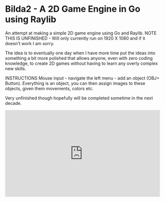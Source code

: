 # Bilda2 - A 2D Game Engine in Go using Raylib
An attempt at making a simple 2D game engine using Go and Raylib. NOTE THIS IS UNFINISHED - Will only currently run on 1920 X 1080 and if it doesn't work I am sorry.

The idea is to eventually one day when I have more time put the ideas into something a bit more polished that allows anyone, even with zero coding knowledge, to create 2D games without having to learn any overly complex new skills.

INSTRUCTIONS
Mouse input - navigate the left menu - add an object (OBJ+ Button). Everything is an object, you can then assign images to these objects, given them movements, colors etc.

Very unfinished though hopefully will be completed sometime in the next decade.

<style>.embed-container { position: relative; padding-bottom: 56.25%; height: 0; overflow: hidden; max-width: 100%; } .embed-container iframe, .embed-container object, .embed-container embed { position: absolute; top: 0; left: 0; width: 100%; height: 100%; }</style><div class='embed-container'><iframe src='https://www.youtube.com/embed/n-oBaXzp2Is' frameborder='0' allowfullscreen></iframe></div>
